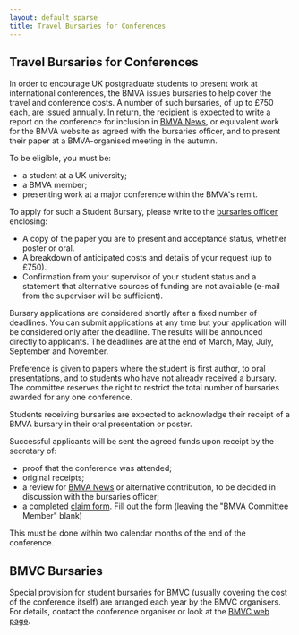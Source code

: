 ```yaml
---
layout: default_sparse
title: Travel Bursaries for Conferences
---
```


## Travel Bursaries for Conferences

In order to encourage UK postgraduate students to present work at
international conferences, the BMVA issues bursaries to help cover the travel
and conference costs. A number of such bursaries, of up to £750 each, are
issued annually. In return, the recipient is expected to write a report on the
conference for inclusion in [BMVA News](/bmva-news/), or equivalent work
for the BMVA website as agreed with the bursaries officer, and to present
their paper at a BMVA-organised meeting in the autumn.

To be eligible, you must be:

+ a student at a UK university;
+ a BMVA member;
+ presenting work at a major conference within the BMVA's remit.

To apply for such a Student Bursary, please write to the [bursaries officer](mailto:bursaries@bmva.org) enclosing:

+ A copy of the paper you are to present and acceptance status, whether poster
  or oral.
+ A breakdown of anticipated costs and details of your request (up to £750).
+ Confirmation from your supervisor of your student status and a statement
  that alternative sources of funding are not available (e-mail from the
  supervisor will be sufficient).

Bursary applications are considered shortly after a fixed number of deadlines.
You can submit applications at any time but your application will be
considered only after the deadline. The results will be announced directly to
applicants.  The deadlines are at the end of March, May, July, September and
November.

Preference is given to papers where the student is first author, to oral
presentations, and to students who have not already received a bursary. The
committee reserves the right to restrict the total number of bursaries awarded
for any one conference.

Students receiving bursaries are expected to acknowledge their receipt of a
BMVA bursary in their oral presentation or poster.

Successful applicants will be sent the agreed funds upon receipt by the
secretary of:

+ proof that the conference was attended;
+ original receipts;
+ a review for [BMVA News](/bmva-news/) or alternative contribution, to be decided in
  discussion with the bursaries officer;
+ a completed
  [claim form](http://breckon.eu/toby/bmva/expenses-claim.pdf). Fill out the
  form (leaving the "BMVA Committee Member" blank)

This must be done within two calendar months of the end of the conference.

## BMVC Bursaries

Special provision for student bursaries for BMVC (usually covering the cost of
the conference itself) are arranged each year by the BMVC organisers. For
details, contact the conference organiser or look at the
[BMVC web page](bmvc.html).






